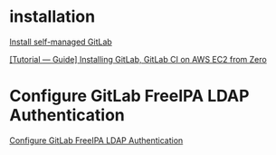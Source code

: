 # installation
[Install self-managed GitLab](https://about.gitlab.com/install/#ubuntu)

[[Tutorial — Guide] Installing GitLab, GitLab CI on AWS EC2 from Zero](https://medium.com/hackernoon/tutorial-guide-installing-gitlab-gitlab-ci-on-aws-ec2-from-zero-751927e5ae5)

# Configure GitLab FreeIPA LDAP Authentication
[Configure GitLab FreeIPA LDAP Authentication](https://computingforgeeks.com/how-to-configure-gitlab-freeipa-authentication/)